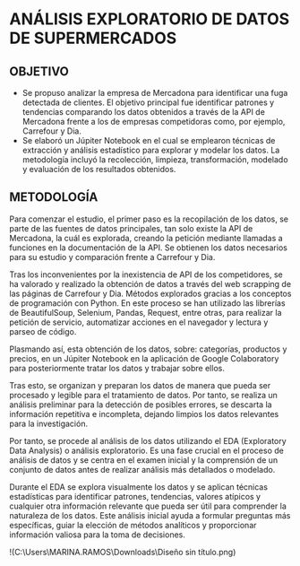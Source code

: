 # ANÁLISIS EXPLORATORIO DE DATOS DE SUPERMERCADOS

## OBJETIVO

- Se propuso analizar la empresa de Mercadona para identificar una fuga detectada de clientes. El objetivo principal fue identificar patrones y tendencias comparando los datos obtenidos a través de la API de Mercadona frente a los de empresas competidoras como, por ejemplo, Carrefour y Dia.
- Se elaboró un Júpiter Notebook en el cual se emplearon técnicas de extracción y análisis estadístico para explorar y modelar los datos. La metodología incluyó la recolección, limpieza, transformación, modelado y evaluación de los resultados obtenidos.

## METODOLOGÍA

Para comenzar el estudio, el primer paso es la recopilación de los datos, se parte de las fuentes de datos principales, tan solo existe la API de Mercadona, la cuál es explorada, creando la petición mediante llamadas a funciones en la documentación de la API. Se obtienen los datos necesarios para su estudio y comparación frente a Carrefour y Dia.

Tras los inconvenientes por la inexistencia de API de los competidores, se ha valorado y realizado la obtención de datos a través del web scrapping de las páginas de Carrefour y Dia. Métodos explorados gracias a los conceptos de programación con Python. En este proceso se han utilizado las librerías de BeautifulSoup, Selenium, Pandas, Request, entre otras, para realizar la petición de servicio, automatizar acciones en el navegador y lectura y parseo de código.

Plasmando así, esta obtención de los datos, sobre: categorías, productos y precios, en un Júpiter Notebook en la aplicación de Google Colaboratory para posteriormente tratar los datos y trabajar sobre ellos.

Tras esto, se organizan y preparan los datos de manera que pueda ser procesado y legible para el tratamiento de datos. Por tanto, se realiza un análisis preliminar para la detección de posibles errores, se descarta la información repetitiva e incompleta, dejando limpios los datos relevantes para la investigación.

Por tanto, se procede al análisis de los datos utilizando el EDA (Exploratory Data Analysis) o análisis exploratorio. Es una fase crucial en el proceso de análisis de datos y se centra en el examen inicial y la comprensión de un conjunto de datos antes de realizar análisis más detallados o modelado.

Durante el EDA se explora visualmente los datos y se aplican técnicas estadísticas para identificar patrones, tendencias, valores atípicos y cualquier otra información relevante que pueda ser útil para comprender la naturaleza de los datos. Este análisis inicial ayuda a formular preguntas más específicas, guiar la elección de métodos analíticos y proporcionar información valiosa para la toma de decisiones.

!(‪C:\Users\MARINA.RAMOS\Downloads\Diseño sin título.png)
